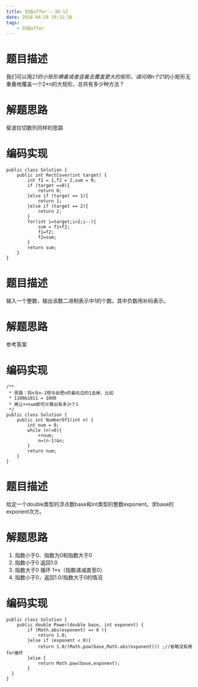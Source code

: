 ```yaml
---
title: 剑指offer---10-12
date: 2018-04-20 19:31:16
tags: 
	- 剑指offer
---
```


# 题目描述
我们可以用2*1的小矩形横着或者竖着去覆盖更大的矩形。请问用n个2*1的小矩形无重叠地覆盖一个2*n的大矩形，总共有多少种方法？

# 解题思路
斐波拉切数列同样的思路

# 编码实现
```
public class Solution {
    public int RectCover(int target) {
        int f1 = 1,f2 = 2,sum = 0;
        if (target ==0){
            return 0;
        }else if (target == 1){
            return 1;
        }else if (target == 2){
            return 2;
        }
        for(int i=target;i>2;i--){
            sum = f1+f2;
            f1=f2;
            f2=sum;
        }
        return sum;
    }
}
```

<!--more-->

# 题目描述
输入一个整数，输出该数二进制表示中1的个数。其中负数用补码表示。

# 解题思路
参考答案

# 编码实现
```
/**
 * 思路：将n与n-1想与会把n的最右边的1去掉，比如
 * 1100&1011 = 1000
 * 再让++num即可计算出有多少个1
 */
public class Solution {
    public int NumberOf1(int n) {
        int num = 0;
        while (n!=0){
            ++num;
            n=(n-1)&n;
        }
        return num;
    }
}
```

# 题目描述
给定一个double类型的浮点数base和int类型的整数exponent。求base的exponent次方。

# 解题思路
1. 指数小于0、指数为0和指数大于0 
2. 指数小于0 返回1.0
3. 指数大于0 循环 1*x（指数递减直至0）
4. 指数小于0，返回1.0/指数大于0的情况

# 编码实现
```
public class Solution {
    public double Power(double base, int exponent) {
        if (Math.abs(exponent) == 0 ){
            return 1.0;
        }else if (exponent < 0){
            return 1.0/(Math.pow(base,Math.abs(exponent))) ;//省略没有用for循环
        }else {
            return Math.pow(base,exponent);
        }
  }
}
```

